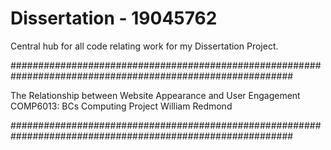 # Dissertation - 19045762
Central hub for all code relating work for my Dissertation Project.

###########################################################################################################

The Relationship between Website Appearance and User Engagement 
COMP6013: BCs Computing Project
William Redmond

###########################################################################################################
